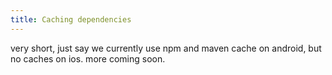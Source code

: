 ```yaml
---
title: Caching dependencies
---
```


very short, just say we currently use npm and maven cache on android, but no caches on ios. more coming soon.